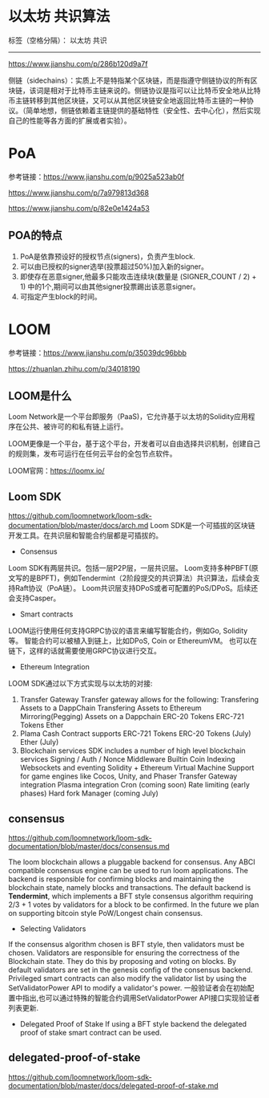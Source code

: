 ﻿# 以太坊 共识算法

标签（空格分隔）： 以太坊 共识

---
https://www.jianshu.com/p/286b120d9a7f

侧链（sidechains）：实质上不是特指某个区块链，而是指遵守侧链协议的所有区块链，该词是相对于比特币主链来说的。侧链协议是指可以让比特币安全地从比特币主链转移到其他区块链，又可以从其他区块链安全地返回比特币主链的一种协议。（简单地想，侧链依赖着主链提供的基础特性（安全性、去中心化），然后实现自己的性能等各方面的扩展或者实验）。

PoA
===
参考链接：https://www.jianshu.com/p/9025a523ab0f

https://www.jianshu.com/p/7a979813d368

https://www.jianshu.com/p/82e0e1424a53

POA的特点
------

 1. PoA是依靠预设好的授权节点(signers)，负责产生block.
 2. 可以由已授权的signer选举(投票超过50%)加入新的signer。
 3. 即使存在恶意signer,他最多只能攻击连续块(数量是 (SIGNER_COUNT / 2) + 1)
    中的1个,期间可以由其他signer投票踢出该恶意signer。
 4. 可指定产生block的时间。

 

LOOM
====

参考链接：https://www.jianshu.com/p/35039dc96bbb

https://zhuanlan.zhihu.com/p/34018190

LOOM是什么
-------

Loom Network是一个平台即服务（PaaS)，它允许基于以太坊的Solidity应用程序在公共、被许可的和私有链上运行。

LOOM更像是一个平台，基于这个平台，开发者可以自由选择共识机制，创建自己的规则集，发布可运行在任何云平台的全包节点软件。

LOOM官网：https://loomx.io/

Loom SDK
--------
https://github.com/loomnetwork/loom-sdk-documentation/blob/master/docs/arch.md
Loom SDK是一个可插拔的区块链开发工具。在共识层和智能合约层都是可插拔的。

 - Consensus

Loom SDK有两层共识。包括一层P2P层，一层共识层。
Loom支持多种PBFT(原文写的是BPFT)，例如Tendermint（2阶段提交的共识算法）共识算法，后续会支持Raft协议（PoA链）。
Loom共识层支持DPoS或者可配置的PoS/DPoS。后续还会支持Casper。

 - Smart contracts

LOOM运行使用任何支持GRPC协议的语言来编写智能合约，例如Go, Solidity等。
智能合约可以被植入到链上，比如DPoS, Coin or EthereumVM。
也可以在链下，这样的话就需要使用GRPC协议进行交互。

 - Ethereum Integration

LOOM SDK通过以下方式实现与以太坊的对接:

 1. Transfer Gateway
Transfer gateway allows for the following:
    Transfering Assets to a DappChain
    Transfering Assets to Ethereum
    Mirroring(Pegging) Assets on a Dappchain
    ERC-20 Tokens
    ERC-721 Tokens
    Ether
 2. Plama Cash Contract supports
ERC-721 Tokens
ERC-20 Tokens (July)
Ether (July)
 3. Blockchain services
SDK includes a number of high level blockchain services
Signing / Auth / Nonce Middleware
Builtin Coin
Indexing
Websockets and eventing
Solidity + Ethereum Virtual Machine
Support for game engines like Cocos, Unity, and Phaser
Transfer Gateway integration
Plasma integration
Cron (coming soon)
Rate limiting (early phases)
Hard fork Manager (coming July) 
 

consensus
---------

https://github.com/loomnetwork/loom-sdk-documentation/blob/master/docs/consensus.md

The loom blockchain allows a pluggable backend for consensus. Any ABCI compatible consensus engine can be used to run loom applications. The backend is responsible for confirming blocks and maintaining the blockchain state, namely blocks and transactions. The default backend is **Tendermint**, which implements a BFT style consensus algorithm requiring 2/3 + 1 votes by validators for a block to be confirmed. In the future we plan on supporting bitcoin style PoW/Longest chain consensus.

 - Selecting Validators

If the consensus algorithm chosen is BFT style, then validators must be chosen. Validators are responsible for ensuring the correctness of the Blockchain state. They do this by proposing and voting on blocks. By default validators are set in the genesis config of the consensus backend. Privileged smart contracts can also modify the validator list by using the SetValidatorPower API to modify a validator's power.
一般验证者会在初始配置中指出,也可以通过特殊的智能合约调用SetValidatorPower API接口实现验证者列表更新.

 - Delegated Proof of Stake
If using a BFT style backend the delegated proof of stake smart contract can be used.
 
 

delegated-proof-of-stake
------------------------

 https://github.com/loomnetwork/loom-sdk-documentation/blob/master/docs/delegated-proof-of-stake.md
 
 
 
 
